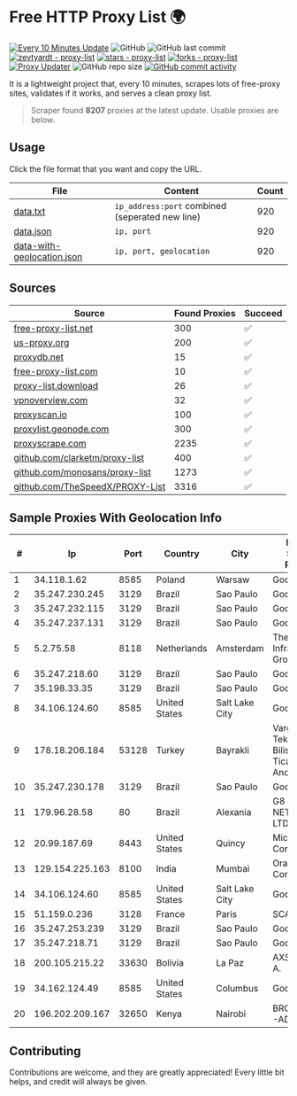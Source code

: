 
# Free HTTP Proxy List 🌍

[![Every 10 Minutes Update](https://github.com/mertguvencli/http-proxy-list/actions/workflows/main.yml/badge.svg?branch=main)](https://github.com/mertguvencli/http-proxy-list/actions/workflows/main.yml)
![GitHub](https://img.shields.io/github/license/mertguvencli/http-proxy-list)
![GitHub last commit](https://img.shields.io/github/last-commit/mertguvencli/http-proxy-list)
[![zevtyardt - proxy-list](https://img.shields.io/static/v1?label=zevtyardt&message=proxy-list&color=blue&logo=github)](https://github.com/zevtyardt/proxy-list "Go to GitHub repo")
[![stars - proxy-list](https://img.shields.io/github/stars/zevtyardt/proxy-list?style=social)](https://github.com/zevtyardt/proxy-list)
[![forks - proxy-list](https://img.shields.io/github/forks/zevtyardt/proxy-list?style=social)](https://github.com/zevtyardt/proxy-list)
[![Proxy Updater](https://github.com/zevtyardt/proxy-list/workflows/Proxy%20Updater/badge.svg)](https://github.com/zevtyardt/proxy-list/actions?query=workflow:"Proxy+Updater")
![GitHub repo size](https://img.shields.io/github/repo-size/zevtyardt/proxy-list)
[![GitHub commit activity](https://img.shields.io/github/commit-activity/m/zevtyardt/proxy-list?logo=commits)](https://github.com/zevtyardt/proxy-list/commits/main)

It is a lightweight project that, every 10 minutes, scrapes lots of free-proxy sites, validates if it works, and serves a clean proxy list.

> Scraper found **8207** proxies at the latest update. Usable proxies are below.

## Usage

Click the file format that you want and copy the URL.

|File|Content|Count|
|----|-------|-----|
|[data.txt](https://raw.githubusercontent.com/mertguvencli/http-proxy-list/main/proxy-list/data.txt)|`ip_address:port` combined (seperated new line)|920|
|[data.json](https://raw.githubusercontent.com/mertguvencli/http-proxy-list/main/proxy-list/data.json)|`ip, port`|920|
|[data-with-geolocation.json](https://raw.githubusercontent.com/mertguvencli/http-proxy-list/main/proxy-list/data-with-geolocation.json)|`ip, port, geolocation`|920|

## Sources

|Source|Found Proxies|Succeed|
|------|-------------|-------|
|[free-proxy-list.net](https://free-proxy-list.net)|300|✅|
|[us-proxy.org](https://www.us-proxy.org)|200|✅|
|[proxydb.net](http://proxydb.net)|15|✅|
|[free-proxy-list.com](https://free-proxy-list.com/?page=&port=&type%5B%5D=http&type%5B%5D=https&up_time=0&search=Search)|10|✅|
|[proxy-list.download](https://www.proxy-list.download/HTTP)|26|✅|
|[vpnoverview.com](https://vpnoverview.com/privacy/anonymous-browsing/free-proxy-servers)|32|✅|
|[proxyscan.io](https://www.proxyscan.io)|100|✅|
|[proxylist.geonode.com](https://proxylist.geonode.com/api/proxy-list?limit=300&page=1&sort_by=lastChecked&sort_type=desc&protocols=http,https)|300|✅|
|[proxyscrape.com](https://api.proxyscrape.com/v2/?request=displayproxies&protocol=http&timeout=10000&country=all&ssl=all&anonymity=all)|2235|✅|
|[github.com/clarketm/proxy-list](https://raw.githubusercontent.com/clarketm/proxy-list/master/proxy-list-raw.txt)|400|✅|
|[github.com/monosans/proxy-list](https://raw.githubusercontent.com/monosans/proxy-list/main/proxies/http.txt)|1273|✅|
|[github.com/TheSpeedX/PROXY-List](https://raw.githubusercontent.com/TheSpeedX/PROXY-List/master/http.txt)|3316|✅|


## Sample Proxies With Geolocation Info

|#|Ip|Port|Country|City|Internet Service Provider|
|-|--|----|-------|----|-------------------------|
|1|34.118.1.62|8585|Poland|Warsaw|Google LLC|
|2|35.247.230.245|3129|Brazil|Sao Paulo|Google LLC|
|3|35.247.232.115|3129|Brazil|Sao Paulo|Google LLC|
|4|35.247.237.131|3129|Brazil|Sao Paulo|Google LLC|
|5|5.2.75.58|8118|Netherlands|Amsterdam|The Infrastructure Group B.V.|
|6|35.247.218.60|3129|Brazil|Sao Paulo|Google LLC|
|7|35.198.33.35|3129|Brazil|Sao Paulo|Google LLC|
|8|34.106.124.60|8585|United States|Salt Lake City|Google LLC|
|9|178.18.206.184|53128|Turkey|Bayrakli|Vargonen Teknoloji ve Bilisim Sanayi Ticaret Anonim Sirketi|
|10|35.247.230.178|3129|Brazil|Sao Paulo|Google LLC|
|11|179.96.28.58|80|Brazil|Alexania|G8 NETWORKS LTDA|
|12|20.99.187.69|8443|United States|Quincy|Microsoft Corporation|
|13|129.154.225.163|8100|India|Mumbai|Oracle Corporation|
|14|34.106.124.60|8585|United States|Salt Lake City|Google LLC|
|15|51.159.0.236|3128|France|Paris|SCALEWAY|
|16|35.247.253.239|3129|Brazil|Sao Paulo|Google LLC|
|17|35.247.218.71|3129|Brazil|Sao Paulo|Google LLC|
|18|200.105.215.22|33630|Bolivia|La Paz|AXS Bolivia S. A.|
|19|34.162.124.49|8585|United States|Columbus|Google LLC|
|20|196.202.209.167|32650|Kenya|Nairobi|BROADBAND-ADSL|



## Contributing

Contributions are welcome, and they are greatly appreciated! Every
little bit helps, and credit will always be given.

